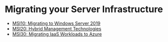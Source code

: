 # Migrating your Server Infrastructure

- [MSI10: Migrating to Windows Server 2019](./msi10/README.md) 
- [MSI20: Hybrid Management Technologies](./msi20/README.md) 
- [MSI30: Migrating IaaS Workloads to Azure](./msi30/README.md) 